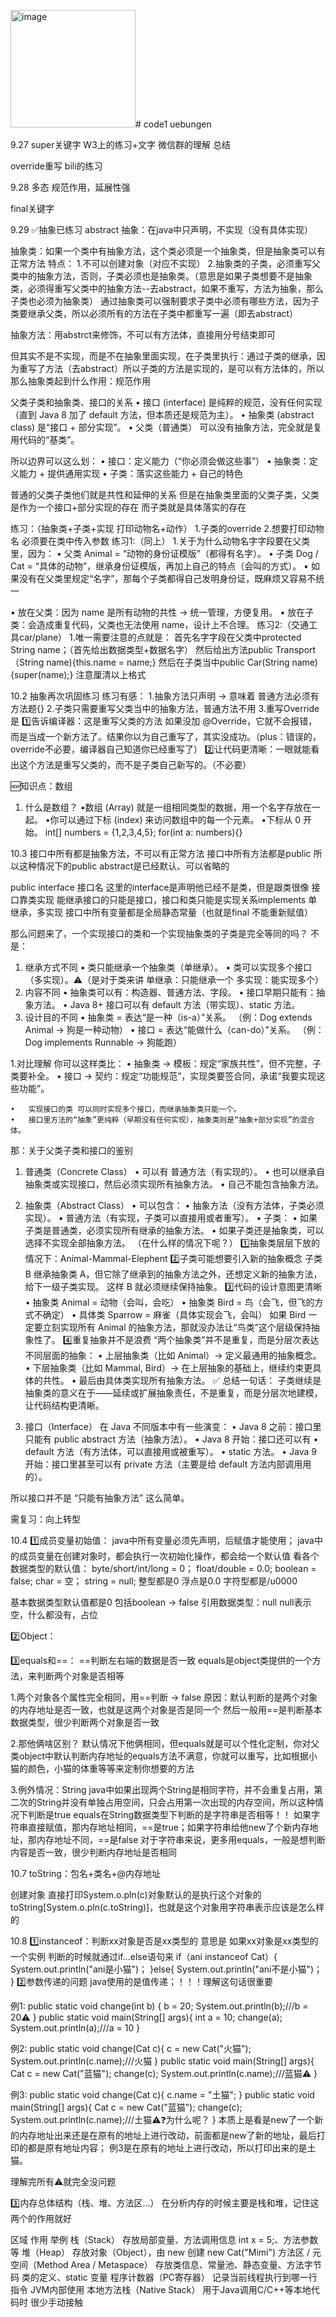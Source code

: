 <img width="200" height="188" alt="image" src="https://github.com/user-attachments/assets/2d91beee-cd08-4b0d-a3ab-46691f64c3dd" /># code1
uebungen




9.27
super关键字
W3上的练习+文字
微信群的理解
总结









override重写
bili的练习





9.28
多态
规范作用，延展性强




final关键字



9.29
✅抽象已练习
abstract
抽象：在java中只声明，不实现（没有具体实现）

抽象类：如果一个类中有抽象方法，这个类必须是一个抽象类，但是抽象类可以有正常方法
特点：
1.不可以创建对象（对应不实现）
2.抽象类的子类，必须重写父类中的抽象方法，否则，子类必须也是抽象类。（意思是如果子类想要不是抽象类，必须得重写父类中的抽象方法--去abstract，如果不重写，方法为抽象，那么子类也必须为抽象类）
通过抽象类可以强制要求子类中必须有哪些方法，因为子类要继承父类，所以必须所有的方法在子类中都重写一遍（即去abstract）

抽象方法：用abstrct来修饰，不可以有方法体，直接用分号结束即可

但其实不是不实现，而是不在抽象里面实现，在子类里执行：通过子类的继承，因为重写了方法（去abstract）所以子类的方法是实现的，是可以有方法体的，所以
那么抽象类起到什么作用：规范作用



父类子类和抽象类、接口的关系
	•	接口 (interface) 是纯粹的规范，没有任何实现（直到 Java 8 加了 default 方法，但本质还是规范为主）。
	•	抽象类 (abstract class) 是“接口 + 部分实现”。
	•	父类（普通类） 可以没有抽象方法，完全就是复用代码的“基类”。

所以边界可以这么划：
	•	接口：定义能力（“你必须会做这些事”）
	•	抽象类：定义能力 + 提供通用实现
	•	子类：落实这些能力 + 自己的特色

普通的父类子类他们就是共性和延伸的关系 
但是在抽象类里面的父类子类，父类是作为一个接口+部分实现的存在 而子类就是具体落实的存在

练习：（抽象类+子类+实现 打印动物名+动作）
1.子类的override
2.想要打印动物名 必须要在类中传入参数
练习1:（同上）
1.关于为什么动物名字字段要在父类里，因为：
  • 父类 Animal = “动物的身份证模版”（都得有名字）。
	•	子类 Dog / Cat = “具体的动物”，继承身份证模版，再加上自己的特点（会叫的方式）。
	•	如果没有在父类里规定“名字”，那每个子类都得自己发明身份证，既麻烦又容易不统一

  • 放在父类：因为 name 是所有动物的共性 → 统一管理，方便复用。
	•	放在子类：会造成重复代码，父类也无法使用 name，设计上不合理。
练习2:（交通工具car/plane）
1.唯一需要注意的点就是：
首先名字字段在父类中protected String name；（首先给出数据类型+数据名字）
然后给出方法public Transport（String name){this.name = name;}
然后在子类当中public Car(String name){super(name);}
注意厘清以上格式




10.2
抽象再次巩固练习
练习有感：
1.抽象方法只声明 -> 意味着 普通方法必须有方法题{}
2.子类只需要重写父类当中的抽象方法，普通方法不用
3.重写Override是 
1️⃣告诉编译器：这是重写父类的方法
如果没加 @Override，它就不会报错，而是当成一个新方法了。结果你以为自己重写了，其实没成功。（plus：错误的，override不必要，编译器自己知道你已经重写了）
2️⃣让代码更清晰：一眼就能看出这个方法是重写父类的，而不是子类自己新写的。（不必要）

🆕知识点：数组
1. 什么是数组？
•数组 (Array) 就是一组相同类型的数据，用一个名字存放在一起。
•你可以通过下标 (index) 来访问数组中的每一个元素。
•下标从 0 开始。
int[] numbers = {1,2,3,4,5};
for(int a: numbers){}





10.3
接口中所有都是抽象方法，不可以有正常方法
接口中所有方法都是public
所以这种情况下的public abstract是已经默认、可以省略的

public interface 接口名 这里的interface是声明他已经不是类，但是跟类很像
接口靠类实现
能继承接口的只能是接口，接口和类只能是实现关系implements
单继承，多实现
接口中所有变量都是全局静态常量（也就是final 不能重新赋值）

那么问题来了，一个实现接口的类和一个实现抽象类的子类是完全等同的吗？
不是：	
1.	继承方式不同
	•	类只能继承一个抽象类（单继承）。
	•	类可以实现多个接口（多实现）。⚠️（是对于类来讲 单继承：只能继承一个 多实现：能实现多个）
2.	内容不同
	•	抽象类可以有：构造器、普通方法、字段。
	•	接口早期只能有：抽象方法。
	•	Java 8+ 接口可以有 default 方法（带实现）、static 方法。
3.	设计目的不同
	•	抽象类 = 表达“是一种（is-a）”关系。
（例：Dog extends Animal → 狗是一种动物）
	•	接口 = 表达“能做什么（can-do）”关系。
（例：Dog implements Runnable → 狗能跑）

1.对比理解
你可以这样类比：
	•	抽象类 → 模板：规定“家族共性”，但不完整，子类要补全。
	•	接口 → 契约：规定“功能规范”，实现类要签合同，承诺“我要实现这些功能”。

	•	实现接口的类 可以同时实现多个接口，而继承抽象类只能一个。
	•	接口里方法的“抽象”更纯粹（早期没有任何实现），抽象类则是“抽象+部分实现”的混合体。



那：关于父类子类和接口的鉴别

1. 普通类（Concrete Class）
	•	可以有 普通方法（有实现的）。
	•	也可以继承自抽象类或实现接口，然后必须实现所有抽象方法。
	•	自己不能包含抽象方法。


2. 抽象类（Abstract Class）
	•	可以包含：
	•	抽象方法（没有方法体，子类必须实现）。
	•	普通方法（有实现，子类可以直接用或者重写）。
	•	子类：
    •	如果子类是普通类，必须实现所有继承的抽象方法。
	•	如果子类还是抽象类，可以选择不实现全部抽象方法。
（在什么样的情况下呢？）
1️⃣抽象类层层下放的情况下：Animal-Mammal-Elephent
2️⃣子类可能想要引入新的抽象概念
子类 B 继承抽象类 A，但它除了继承到的抽象方法之外，还想定义新的抽象方法，给下一级子类实现。
这样 B 就必须继续保持抽象。
3️⃣代码的设计意图更清晰
•	抽象类 Animal = 动物（会叫，会吃）
•	抽象类 Bird = 鸟（会飞，但飞的方式不确定）
•	具体类 Sparrow = 麻雀（具体实现会飞，会叫）
如果 Bird 一定要立刻实现所有 Animal 的抽象方法，那就没办法让“鸟类”这个层级保持抽象性了。
4️⃣重复抽象并不是浪费
“两个抽象类”并不是重复，而是分层次表达不同层面的抽象：
•	上层抽象类（比如 Animal）→ 定义最通用的抽象概念。
•	下层抽象类（比如 Mammal, Bird）→ 在上层抽象的基础上，继续约束更具体的共性。
•	最后由具体类实现所有抽象方法。
✅ 总结一句话：
子类继续是抽象类的意义在于——延续或扩展抽象责任，不是重复，而是分层次地建模，让代码结构更清晰。

	


4. 接口（Interface）
在 Java 不同版本中有一些演变：
	•	Java 8 之前：接口里只能有 public abstract 方法（抽象方法）。
	•	Java 8 开始：接口还可以有
	•	default 方法（有方法体，可以直接用或被重写）。
	•	static 方法。
	•	Java 9 开始：接口里甚至可以有 private 方法（主要是给 default 方法内部调用用的）。

所以接口并不是 “只能有抽象方法” 这么简单。






需复习：向上转型




10.4
1️⃣成员变量初始值：
java中所有变量必须先声明，后赋值才能使用；
java中的成员变量在创建对象时，都会执行一次初始化操作，都会给一个默认值
看各个数据类型的默认值：
byte/short/int/long = 0；
float/double = 0.0;
boolean = false;
char = 空；
string = null;
整型都是0
浮点是0.0
字符型都是/u0000

基本数据类型默认值都是0 包括boolean -> false
引用数据类型：null
null表示空，什么都没有，占位



2️⃣Object：





3️⃣equals和==：
==判断左右端的数据是否一致
equals是object类提供的一个方法，来判断两个对象是否相等

1.两个对象各个属性完全相同，用==判断 -> false
原因：默认判断的是两个对象的内存地址是否一致，也就是这两个对象是否是同一个
然后一般用==是判断基本数据类型，很少判断两个对象是否一致

2.那他俩啥区别？
默认情况下他俩相同，但equals就是可以个性化定制，你对父类object中默认判断内存地址的equals方法不满意，你就可以重写，比如根据小猫的颜色，小猫的体重等等来定制你想要的方法

3.例外情况：String
java中如果出现两个String是相同字符，并不会重复占用，第二次的String并没有单独占用空间，只会占用第一次出现的内存空间，所以这种情况下判断是true
equals在String数据类型下判断的是字符串是否相等！！
如果字符串直接赋值，那内存地址相同，==是true；如果字符串给他new了个新内存地址，那内存地址不同，==是false
对于字符串来说，更多用equals，一般是想判断内容是否一致，很少判断内存地址是否相同






10.7
toString：包名+类名+@内存地址

创建对象 直接打印System.o.pln(c)对象默认的是执行这个对象的toString[System.o.pln(c.toString)]，也就是这个对象用字符串表示应该是怎么样的


10.8
1️⃣instanceof：判断xx对象是否是xx类型的
意思是 如果xx对象是xx类型的一个实例
判断的时候就通过if...else语句来
if（ani instanceof Cat）{
  System.out.println("ani是小猫")；
}else{
  System.out.println("ani不是小猫")；
}
2️⃣参数传递的问题
java使用的是值传递；！！！理解这句话很重要

例1:
public static void change(int b) {
        b = 20;
        System.out.println(b);///b = 20⚠️
    }
    public static void main(String[] args){
        int a = 10;
        change(a);
        System.out.println(a);///a = 10
    }
	
例2:
public static void change(Cat c){
        c = new Cat("火猫");
        System.out.println(c.name);///火猫
    }
public static void main(String[] args){
        Cat c = new Cat("蓝猫");
        change(c);
        System.out.println(c.name);///蓝猫⚠️
    }

例3:
public static void change(Cat c){
        c.name = "土猫";
    }
public static void main(String[] args){
        Cat c = new Cat("蓝猫");
        change(c);
        System.out.println(c.name);///土猫⚠️❓为什么呢？
    }
本质上是看是new了一个新的内存地址出来还是在原有的地址上进行改动，前面都是new了新的地址，最后打印的都是原有地址内容；
例3是在原有的地址上进行改动，所以打印出来的是土猫。


理解完所有⚠️就完全没问题



3️⃣内存总体结构（栈、堆、方法区...）
在分析内存的时候主要是栈和堆，记住这两个的作用就好

区域                                          作用                                  举例
栈（Stack）                                   存放局部变量、方法调用信息                 int x = 5;、方法参数等
堆（Heap）                                    存放对象（Object），由 new 创建           new Cat("Mimi")
方法区 / 元空间（Method Area / Metaspace）      存放类信息、常量池、静态变量、方法字节码       类的定义、static 变量
程序计数器（PC寄存器）             				 记录当前线程执行到哪一行指令				   JVM内部使用
本地方法栈（Native Stack）						 用于Java调用C/C++等本地代码时			   很少手动接触

















